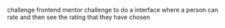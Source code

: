 challenge
frontend mentor challenge to do a interface where a person can rate and then see the rating that they have chosen
